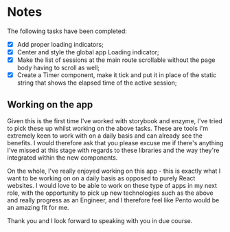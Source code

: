 # Notes

The following tasks have been completed:

- [x] Add proper loading indicators;
- [x] Center and style the global app Loading indicator;
- [x] Make the list of sessions at the main route scrollable without the page body having to scroll as well;
- [x] Create a Timer component, make it tick and put it in place of the static string that shows the elapsed time of the active session;

## Working on the app

Given this is the first time I've worked with storybook and enzyme, I've tried to pick these up whilst working on the above tasks. These are tools I'm extremely keen to work with on a daily basis and can already see the benefits. I would therefore ask that you please excuse me if there's anything I've missed at this stage with regards to these libraries and the way they're integrated within the new components.

On the whole, I've really enjoyed working on this app - this is exactly what I want to be working on on a daily basis as opposed to purely React websites. I would love to be able to work on these type of apps in my next role, with the opportunity to pick up new technologies such as the above and really progress as an Engineer, and I therefore feel like Pento would be an amazing fit for me.

Thank you and I look forward to speaking with you in due course.
